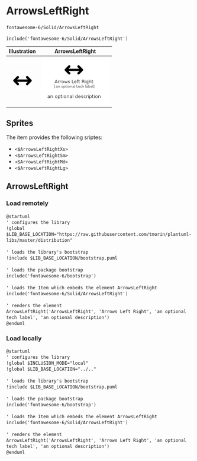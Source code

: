 # ArrowsLeftRight


```text
fontawesome-6/Solid/ArrowsLeftRight
```

```text
include('fontawesome-6/Solid/ArrowsLeftRight')
```



| Illustration | ArrowsLeftRight |
| :---: | :---: |
| ![illustration for Illustration](../../fontawesome-6/Solid/ArrowsLeftRight.png) | ![illustration for ArrowsLeftRight](../../fontawesome-6/Solid/ArrowsLeftRight.Local.png) |



## Sprites
The item provides the following sriptes:

- `<$ArrowsLeftRightXs>`
- `<$ArrowsLeftRightSm>`
- `<$ArrowsLeftRightMd>`
- `<$ArrowsLeftRightLg>`





## ArrowsLeftRight

### Load remotely
```plantuml
@startuml
' configures the library
!global $LIB_BASE_LOCATION="https://raw.githubusercontent.com/tmorin/plantuml-libs/master/distribution"

' loads the library's bootstrap
!include $LIB_BASE_LOCATION/bootstrap.puml

' loads the package bootstrap
include('fontawesome-6/bootstrap')

' loads the Item which embeds the element ArrowsLeftRight
include('fontawesome-6/Solid/ArrowsLeftRight')

' renders the element
ArrowsLeftRight('ArrowsLeftRight', 'Arrows Left Right', 'an optional tech label', 'an optional description')
@enduml
```

### Load locally
```plantuml
@startuml
' configures the library
!global $INCLUSION_MODE="local"
!global $LIB_BASE_LOCATION="../.."

' loads the library's bootstrap
!include $LIB_BASE_LOCATION/bootstrap.puml

' loads the package bootstrap
include('fontawesome-6/bootstrap')

' loads the Item which embeds the element ArrowsLeftRight
include('fontawesome-6/Solid/ArrowsLeftRight')

' renders the element
ArrowsLeftRight('ArrowsLeftRight', 'Arrows Left Right', 'an optional tech label', 'an optional description')
@enduml
```

